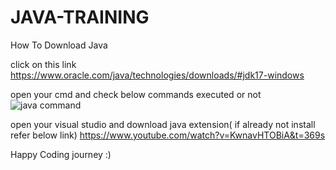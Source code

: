 # JAVA-TRAINING

How To Download Java

click on this link
https://www.oracle.com/java/technologies/downloads/#jdk17-windows

open your cmd and check below commands executed or not
![java command](https://user-images.githubusercontent.com/69043926/145359280-a8439dff-4794-4dd2-8853-05a822429d1a.png)


open your visual studio and download java extension( if already not install refer below link)
https://www.youtube.com/watch?v=KwnavHTOBiA&t=369s

Happy Coding journey :)
